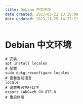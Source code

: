 ```yaml
---
title: Debian 中文环境
date created: 2023-03-22 13:38:09
date updated: 2023-11-25 14:37:21
---
```


# Debian 中文环境

```shell
# 安装
apt install locales
# 配置
sudo dpkg-reconfigure locales
# 查看当前语言
locale
# 设置失败执行以下
export LANG=zh_CN.UTF-8
# 重启终端
```
